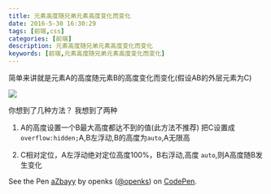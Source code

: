 ```yaml
---
title: 元素高度随兄弟元素高度变化而变化
date: 2016-5-30 16:30:29
tags: [前端,css]
categories: [前端]
description: 元素高度随兄弟元素高度变化而变化
keywords: [前端,元素高度随兄弟元素高度变化而变化]
---
```



简单来讲就是元素A的高度随元素B的高度变化而变化(假设AB的外层元素为C)

![](http://7xl9u9.com1.z0.glb.clouddn.com/2016-5-30-15-24-43.png)

你想到了几种方法？
我想到了两种

1. A的高度设置一个B最大高度都达不到的值(此方法不推荐)
把C设置成`overflow:hidden;`A,B左浮动,B的高度为`auto`,A无限高

2. C相对定位，A左浮动绝对定位高度100%，B右浮动,高度 `auto`,则A高度随B发生变化


<p data-height="564" data-theme-id="light" data-slug-hash="aZbayy" data-default-tab="result" data-user="openks" data-embed-version="2" class="codepen">See the Pen <a href="https://codepen.io/openks/pen/aZbayy/">aZbayy</a> by openks (<a href="http://codepen.io/openks">@openks</a>) on <a href="http://codepen.io">CodePen</a>.</p>
<script async src="//assets.codepen.io/assets/embed/ei.js"></script>
